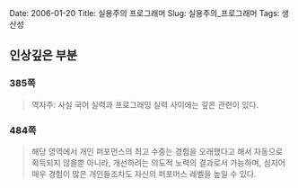 Date: 2006-01-20
Title: 실용주의 프로그래머
Slug: 실용주의_프로그래머
Tags: 생산성

## 인상깊은 부분


### 385쪽
> 역자주: 사실 국어 실력과 프로그래밍 실력 사이에는 깊은 관련이 있다.

### 484쪽
> 해당 영역에서 개인 퍼포먼스의 최고 수중는 경험을 오래했다고 해서 자동으로 획득되지 않을뿐 아니라, 개선하려는 의도적 노력의 결과로서 가능하며, 심지어 매우 경험이 많은 개인들조차도 자신의 퍼포머스 레벨을 높일 수 있다.
